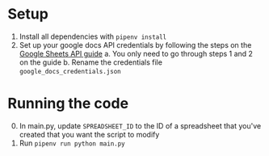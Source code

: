 # Setup
1. Install all dependencies with `pipenv install`
2. Set up your google docs API credentials by following the steps on the [Google Sheets API guide](https://developers.google.com/sheets/api/quickstart/python)
  a. You only need to go through steps 1 and 2 on the guide
  b. Rename the credentials file `google_docs_credentials.json`

# Running the code
0. In main.py, update `SPREADSHEET_ID` to the ID of a spreadsheet that you've created that you want the script to modify
1. Run `pipenv run python main.py`
